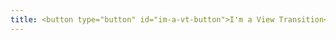 ```yaml
---
title: <button type="button" id="im-a-vt-button">I'm a View Transition</button>
---
```


<script type="module">
	const imAVTButton = document.querySelector(`button#im-a-vt-button`);
	const imAVTPopover = document.querySelector(`div#im-a-vt`);

	imAVTButton.addEventListener('click', () => {
		event.stopPropagation();

		// Fallback for browsers that don't support this API:
		if (!document.startViewTransition) {
			imAVTPopover.showPopover();
			return;
		}

		// With a View Transition:
		document.startViewTransition(() => {
			imAVTPopover.showPopover();
		});
	});

	document.body.addEventListener('click', (event) => {
		if (event.target.nodeName !== 'BODY') return;

		// Fallback for browsers that don't support this API:
		if (!document.startViewTransition) {
			imAVTPopover.hidePopover();
			return;
		}

		// With a View Transition:
		document.startViewTransition(() => {
			imAVTPopover.hidePopover();
		});
	});

	window.addEventListener('keyup', (event) => {
		if (event.key === "Escape") {
			// Fallback for browsers that don't support this API:
			if (!document.startViewTransition) {
				imAVTPopover.hidePopover();
				return;
			}

			// With a View Transition:
			document.startViewTransition(() => {
				imAVTPopover.hidePopover();
			});
		}
	});
</script>

<style>
	#im-a-vt {
		block-size: 50vmin;
		inline-size: 50vmin;
		place-self: center;
		view-transition-name: im-a-vt-popover;
	}
</style>

<div id="im-a-vt" popover>
	Wow! That's amazing!
</div>
